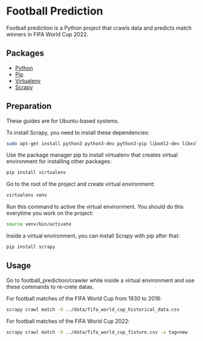 # Football Prediction

Football prediction is a Python project that crawls data and predicts match winners in FIFA World Cup 2022.

## Packages

- [Python](https://www.python.org/)
- [Pip](https://pip.pypa.io/en/stable/)
- [Virtualenv](https://pypi.org/project/virtualenv/)
- [Scrapy](https://scrapy.org/)

## Preparation

These guides are for Ubuntu-based systems.

To install Scrapy, you need to install these dependencies:

```bash
sudo apt-get install python3 python3-dev python3-pip libxml2-dev libxslt1-dev zlib1g-dev libffi-dev libssl-dev
```

Use the package manager pip to install virtualenv that creates virtual environment for installing other packages:

```bash
pip install virtualenv
```
Go to the root of the project and create virtual environment:

```bash
virtualenv venv
```

Run this command to active the virtual environment. You should do this everytime you work on the project:

```bash
source venv/bin/activate
```

Inside a virtual environment, you can install Scrapy with pip after that:

```bash
pip install scrapy
```

## Usage

Go to football_prediction/crawler while inside a virtual environment and use these commands to re-crete datas.

For football matches of the FIFA World Cup from 1930 to 2018:


```bash
scrapy crawl match -O ../data/fifa_world_cup_historical_data.csv
```

For football matches of the FIFA World Cup 2022:


```bash
scrapy crawl match -O ../data/fifa_world_cup_fixture.csv -a tag=new
```
